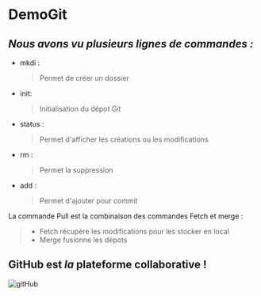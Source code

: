 # DemoGit
## *Nous avons vu plusieurs lignes de commandes :*        
* mkdi :
   >Permet de créer un dossier
* init:
   >Initialisation du dépot Git
* status :
   >Permet d'afficher les créations ou les modifications
* rm :
   >Permet la suppression
* add :
  > Permet d'ajouter pour commit
  

   
La commande Pull est la combinaison des commandes Fetch et merge :

> * Fetch récupère les modifications pour les stocker en local
> * Merge fusionne les dépots

##  GitHub est *la* plateforme collaborative !   
![gitHub](https://pubci.files.wordpress.com/2016/04/github-logo.jpg?w=256&h=256&crop=1)
